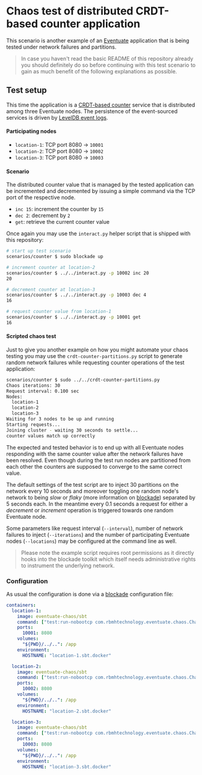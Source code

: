 
# Chaos test of distributed CRDT-based counter application

This scenario is another example of an [Eventuate][eventuate] application that is being tested under network failures
and partitions.

> In case you haven't read the basic README of this repository already you should definitely do so before continuing
> with this test scenario to gain as much benefit of the following explanations as possible.


## Test setup

This time the application is a [CRDT-based
counter](https://github.com/RBMHTechnology/eventuate/blob/master/src/main/scala/com/rbmhtechnology/eventuate/crdt/Counter.scala)
service that is distributed among three Eventuate nodes. The persistence of the event-sourced services is driven by
[LevelDB event logs](http://rbmhtechnology.github.io/eventuate/reference/event-log.html#leveldb-storage-backend).


#### Participating nodes

- `location-1`: TCP port 8080 -> `10001`
- `location-2`: TCP port 8080 -> `10002`
- `location-3`: TCP port 8080 -> `10003`


#### Scenario

The distributed counter value that is managed by the tested application can be incremented and decremented by issuing a
simple command via the TCP port of the respective node.

- `inc 15`: increment the counter by `15`
- `dec 2`: decrement by `2`
- `get`: retrieve the current counter value

Once again you may use the `interact.py` helper script that is shipped with this repository:

``` bash
# start up test scenario
scenarios/counter $ sudo blockade up

# increment counter at location-2
scenarios/counter $ ../../interact.py -p 10002 inc 20
20

# decrement counter at location-3
scenarios/counter $ ../../interact.py -p 10003 dec 4
16

# request counter value from location-1
scenarios/counter $ ../../interact.py -p 10001 get
16
```


#### Scripted chaos test

Just to give you another example on how you might automate your chaos testing you may use the
`crdt-counter-partitions.py` script to generate random network failures while requesting counter operations of the test
application:

``` bash
scenarios/counter $ sudo ../../crdt-counter-partitions.py
Chaos iterations: 30
Request interval: 0.100 sec
Nodes:
  location-1
  location-2
  location-3
Waiting for 3 nodes to be up and running
Starting requests...
Joining cluster - waiting 30 seconds to settle...
counter values match up correctly
```

The expected and tested behavior is to end up with all Eventuate nodes responding with the same counter value after the
network failures have been resolved. Even though during the test run nodes are partitioned from each other the counters
are supposed to converge to the same correct value.

The default settings of the test script are to inject 30 partitions on the network every 10 seconds and moreover
toggling one random node's network to being *slow* or *flaky* (more information on [blockade][blockade]) separated by 5
seconds each. In the meantime every 0.1 seconds a request for either a *decrement* or *increment* operation is triggered
towards one random Eventuate node.

Some parameters like request interval (`--interval`), number of network failures to inject (`--iterations`) and the
number of participating Eventuate nodes (`--locations`) may be configured at the command line as well.

> Please note the example script requires root permissions as it directly hooks into the blockade toolkit which itself
> needs administrative rights to instrument the underlying network.


### Configuration

As usual the configuration is done via a [blockade][blockade] configuration file:

``` yaml
containers:
  location-1:
    image: eventuate-chaos/sbt
    command: ["test:run-nobootcp com.rbmhtechnology.eventuate.chaos.ChaosCounter location-1 location-2.sbt.docker location-3.sbt.docker"]
    ports:
      10001: 8080
    volumes:
      "${PWD}/../..": /app
    environment:
      HOSTNAME: "location-1.sbt.docker"

  location-2:
    image: eventuate-chaos/sbt
    command: ["test:run-nobootcp com.rbmhtechnology.eventuate.chaos.ChaosCounter location-2 location-1.sbt.docker location-3.sbt.docker"]
    ports:
      10002: 8080
    volumes:
      "${PWD}/../..": /app
    environment:
      HOSTNAME: "location-2.sbt.docker"

  location-3:
    image: eventuate-chaos/sbt
    command: ["test:run-nobootcp com.rbmhtechnology.eventuate.chaos.ChaosCounter location-3 location-1.sbt.docker location-2.sbt.docker"]
    ports:
      10003: 8080
    volumes:
      "${PWD}/../..": /app
    environment:
      HOSTNAME: "location-3.sbt.docker"
```

[blockade]: https://github.com/kongo2002/blockade
[eventuate]: https://github.com/RBMHTechnology/eventuate
